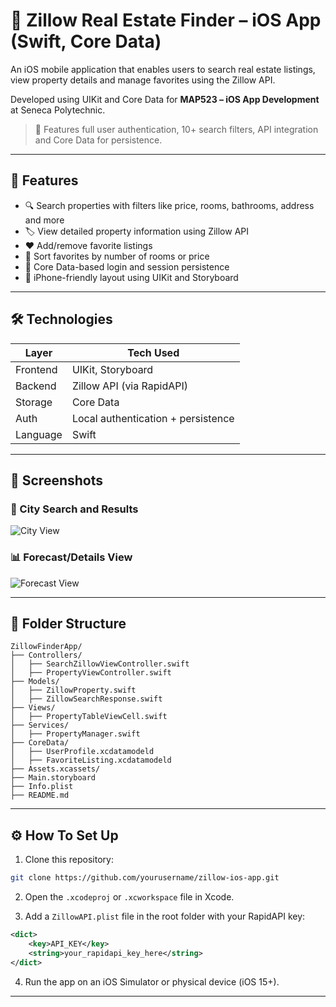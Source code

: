 # 🏡 Zillow Real Estate Finder – iOS App (Swift, Core Data)

An iOS mobile application that enables users to search real estate listings, view property details and manage favorites using the Zillow API. <br>

Developed using UIKit and Core Data for **MAP523 – iOS App Development** at Seneca Polytechnic.

> 🔐 Features full user authentication, 10+ search filters, API integration and Core Data for persistence.

---

## 📲 Features

- 🔍 Search properties with filters like price, rooms, bathrooms, address and more
- 🏷️ View detailed property information using Zillow API
- ❤️ Add/remove favorite listings
- 🔄 Sort favorites by number of rooms or price
- 🔐 Core Data-based login and session persistence
- 📱 iPhone-friendly layout using UIKit and Storyboard

---

## 🛠️ Technologies

| Layer       | Tech Used                         |
|-------------|-----------------------------------|
| Frontend    | UIKit, Storyboard                 |
| Backend     | Zillow API (via RapidAPI)         |
| Storage     | Core Data                         |
| Auth        | Local authentication + persistence|
| Language    | Swift                             |

---

## 📸 Screenshots

### 🔎 City Search and Results  
![City View](./media/zillow_city_view.png)

### 📊 Forecast/Details View  
![Forecast View](./media/zillow_forecast_view.png)

---

## 📂 Folder Structure

```
ZillowFinderApp/
├── Controllers/
│   ├── SearchZillowViewController.swift
│   ├── PropertyViewController.swift
├── Models/
│   ├── ZillowProperty.swift
│   ├── ZillowSearchResponse.swift
├── Views/
│   ├── PropertyTableViewCell.swift
├── Services/
│   ├── PropertyManager.swift
├── CoreData/
│   ├── UserProfile.xcdatamodeld
│   ├── FavoriteListing.xcdatamodeld
├── Assets.xcassets/
├── Main.storyboard
├── Info.plist
├── README.md
```

---

## ⚙️ How To Set Up

1. Clone this repository:
```bash
git clone https://github.com/yourusername/zillow-ios-app.git
```

2. Open the `.xcodeproj` or `.xcworkspace` file in Xcode.

3. Add a `ZillowAPI.plist` file in the root folder with your RapidAPI key:
```xml
<dict>
    <key>API_KEY</key>
    <string>your_rapidapi_key_here</string>
</dict>
```

4. Run the app on an iOS Simulator or physical device (iOS 15+).

---
